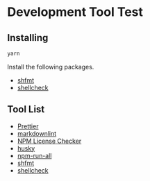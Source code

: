 # Development Tool Test

## Installing

```bash
yarn
```

Install the following packages.
- [shfmt](https://github.com/mvdan/sh)
- [shellcheck](https://github.com/koalaman/shellcheck)

## Tool List

- [Prettier](https://github.com/prettier/prettier)
- [markdownlint](https://github.com/DavidAnson/markdownlint)
- [NPM License Checker](https://github.com/davglass/license-checker)
- [husky](https://github.com/typicode/husky)
- [npm-run-all](https://github.com/mysticatea/npm-run-all)
- [shfmt](https://github.com/mvdan/sh)
- [shellcheck](https://github.com/koalaman/shellcheck)
